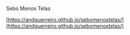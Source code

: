 Sebo Menos Telas

[https://andguerreiro.github.io/sebomenostelas/](https://andguerreiro.github.io/sebomenostelas/)

